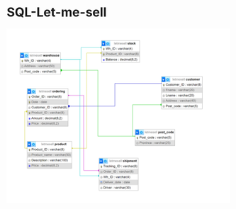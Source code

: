# SQL-Let-me-sell

![Relationship Diagram](https://github.com/psungg/SQL-Let-me-sell/blob/main/Images/Relationship_Diagram.png)
